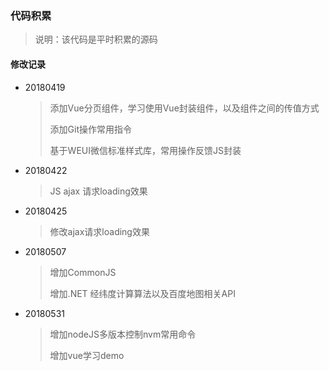 ### 代码积累

> 说明：该代码是平时积累的源码

#### 修改记录

- 20180419

  >添加Vue分页组件，学习使用Vue封装组件，以及组件之间的传值方式
  >
  >添加Git操作常用指令
  >
  >基于WEUI微信标准样式库，常用操作反馈JS封装

- 20180422

  >JS ajax 请求loading效果

- 20180425

  > 修改ajax请求loading效果

- 20180507

  >增加CommonJS
  >
  >增加.NET  经纬度计算算法以及百度地图相关API

- 20180531

  > 增加nodeJS多版本控制nvm常用命令
  >
  > 增加vue学习demo

